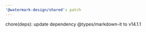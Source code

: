 ```yaml
---
'@watermark-design/shared': patch
---
```


chore(deps): update dependency @types/markdown-it to v14.1.1
